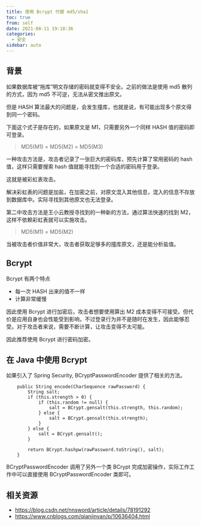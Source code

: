 ```yaml
---
title: 使用 Bcrypt 代替 md5/sha1
toc: true
from: self
date: 2021-08-11 19:18:36
categories:
  - 安全
sidebar: auto
---
```


## 背景

如果数据库被“拖库”明文存储的密码就变得不安全。之前的做法是使用 md5 散列的方式，因为 md5 不可逆，无法从密文推出原文。

但是 HASH 算法最大的问题是，会发生撞库，也就是说，有可能出现多个原文得到同一个密码。

下面这个式子是存在的，如果原文是 M1，只需要另外一个同样 HASH 值的密码即可登录。

> MD5(M1) = MD5(M2) = MD5(M3)

一种攻击方法是，攻击者记录了一张巨大的密码库，预先计算了常用密码的 hash 值，这样只需要搜索 hash 值就能寻找到一个合适的密码用于登录。

这就是被彩虹表攻击。

解决彩虹表的问题是加盐，在加密之前，对原文混入其他信息，混入的信息不存放到数据库中。实际寻找到其他原文也无法登录。

第二中攻击方法是王小云教授寻找到的一种新的方法，通过算法快速的找到 M2，这样不依赖彩虹表就可以实施攻击。

> MD5(M1) = MD5(M2)

当被攻击者价值非常大，攻击者获取足够多的撞库原文，还是能分析盐值。

## Bcrypt

Bcrypt 有两个特点

- 每一次 HASH 出来的值不一样
- 计算非常缓慢

因此使用 Bcrypt 进行加密后，攻击者想要使用算出 M2 成本变得不可接受。但代价是应用自身也会性能受到影响，不过登录行为并不是随时在发生，因此能够忍受。对于攻击者来说，需要不断计算，让攻击变得不太可能。

因此推荐使用 Bcrypt 进行密码加密。

## 在 Java 中使用 Bcrypt

如果引入了 Spring Security, BCryptPasswordEncoder 提供了相关的方法。

```
    public String encode(CharSequence rawPassword) {
        String salt;
        if (this.strength > 0) {
            if (this.random != null) {
                salt = BCrypt.gensalt(this.strength, this.random);
            } else {
                salt = BCrypt.gensalt(this.strength);
            }
        } else {
            salt = BCrypt.gensalt();
        }

        return BCrypt.hashpw(rawPassword.toString(), salt);
    }
```

BCryptPasswordEncoder 调用了另外一个类 BCrypt 完成加密操作，实际工作工作中可以直接使用 BCryptPasswordEncoder 类即可。

## 相关资源

- https://blog.csdn.net/nnsword/article/details/78191292
- https://www.cnblogs.com/qianjinyan/p/10636404.html







